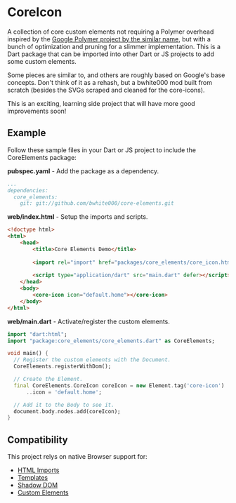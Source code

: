 CoreIcon
========

A collection of core custom elements not requiring a Polymer overhead inspired by the
[Google Polymer project by the similar name](https://www.polymer-project.org/0.5/docs/elements/core-ajax.html),
but with a bunch of optimization and pruning for a slimmer implementation. This is a
Dart package that can be imported into other Dart or JS projects to add some custom elements.

Some pieces are similar to, and others are roughly based on Google's base concepts.
Don't think of it as a rehash, but a bwhite000 mod built from scratch (besides the
SVGs scraped and cleaned for the core-icons).

This is an exciting, learning side project that will have more good improvements soon!

Example
-------

Follow these sample files in your Dart or JS project to include the CoreElements package:

__pubspec.yaml__ - Add the package as a dependency.

````yaml
...
dependencies:
  core_elements:
    git: git://github.com/bwhite000/core-elements.git
````

__web/index.html__ - Setup the imports and scripts.

```html
<!doctype html>
<html>
    <head>
        <title>Core Elements Demo</title>
        
        <import rel="import" href="packages/core_elements/core_icon.html" />
        
        <script type="application/dart" src="main.dart" defer></script>
    </head>
    <body>
        <core-icon icon="default.home"></core-icon>
    </body>
</html>
```

__web/main.dart__ - Activate/register the custom elements.

```dart
import "dart:html";
import "package:core_elements/core_elements.dart" as CoreElements;

void main() {
  // Register the custom elements with the Document.
  CoreElements.registerWithDom();

  // Create the Element.
  final CoreElements.CoreIcon coreIcon = new Element.tag('core-icon')
      ..icon = 'default.home';

  // Add it to the Body to see it.
  document.body.nodes.add(coreIcon);
}
```

Compatibility
-------------

This project relys on native Browser support for:
* [HTML Imports](http://caniuse.com/#feat=imports)
* [Templates](http://caniuse.com/#feat=template)
* [Shadow DOM](http://caniuse.com/#feat=shadowdom)
* [Custom Elements](http://caniuse.com/#feat=custom-elements)
